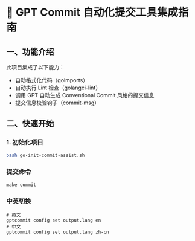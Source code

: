 # 🧠 GPT Commit 自动化提交工具集成指南

## 一、功能介绍

此项目集成了以下能力：

- 自动格式化代码（goimports）
- 自动执行 Lint 检查（golangci-lint）
- 调用 GPT 自动生成 Conventional Commit 风格的提交信息
- 提交信息校验钩子（commit-msg）

## 二、快速开始

### 1. 初始化项目

```bash
bash go-init-commit-assist.sh
```

### 提交命令
```shell
make commit

```

### 中英切换
```shell
# 英文
gptcommit config set output.lang en
# 中文
gptcommit config set output.lang zh-cn
```
